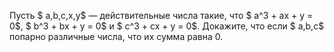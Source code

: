 Пусть $ a,b,c,x,y$ — действительные числа такие, что $ a^3 + ax + y = 0$, $ b^3 + bx + y = 0$ и $ c^3 + cx + y = 0$. Докажите, что если $ a,b,c$ попарно различные числа, что их сумма равна 0.